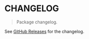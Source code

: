 # CHANGELOG

> Package changelog.

See [GitHub Releases](https://github.com/stdlib-js/os-num-cpus/releases) for the changelog.